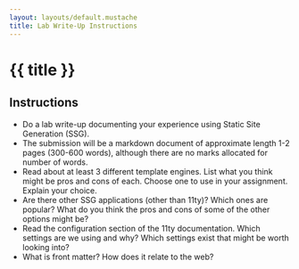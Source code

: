 ```yaml
---
layout: layouts/default.mustache
title: Lab Write-Up Instructions
---
```


# {{ title }}

## Instructions

- Do a lab write-up documenting your experience using Static Site Generation (SSG).
- The submission will be a markdown document of approximate length 1-2 pages (300-600 words), although there are no marks allocated for number of words.
- Read about at least 3 different template engines. List what you think might be pros and cons of each. Choose one to use in your assignment. Explain your choice.
- Are there other SSG applications (other than 11ty)? Which ones are popular? What do you think the pros and cons of some of the other options might be?
- Read the configuration section of the 11ty documentation. Which settings are we using and why? Which settings exist that might be worth looking into?
- What is front matter? How does it relate to the web?
